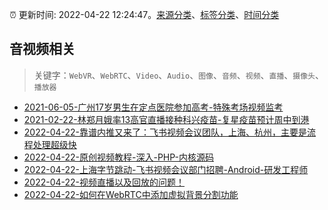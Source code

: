 :alarm_clock: 更新时间: 2022-04-22 12:24:47。[来源分类](../README.md)、[标签分类](../TAGS.md)、[时间分类](../TIMELINE.md)

## 音视频相关


> 关键字：`WebVR`、`WebRTC`、`Video`、`Audio`、`图像`、`音频`、`视频`、`直播`、`摄像头`、`播放器`



- [2021-06-05-广州17岁男生在定点医院参加高考-特殊考场视频监考](https://m.caixin.com/m/2021-06-05/101723418.html) 
- [2021-02-22-林郑月娥率13高官直播接种科兴疫苗-复星疫苗预计周中到港](https://m.caixin.com/m/2021-02-22/101665724.html) 
- [2022-04-22-靠谱内推又来了：飞书视频会议团队，上海、杭州，主要是流程处理超级快](https://www.v2ex.com/t/848638) 
- [2022-04-22-原创视频教程-深入-PHP-内核源码](https://www.v2ex.com/t/848633) 
- [2022-04-22-上海字节跳动-飞书视频会议部门招聘-Android-研发工程师](https://www.v2ex.com/t/848623) 
- [2022-04-22-视频直播以及回放的问题！](https://www.v2ex.com/t/848608) 
- [2022-04-22-如何在WebRTC中添加虚拟背景分割功能](https://toutiao.io/k/o32qycm) 
